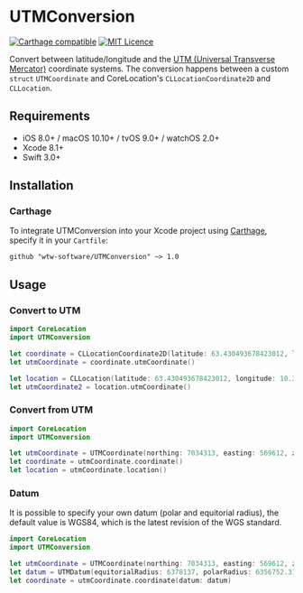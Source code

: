 # UTMConversion
[![Carthage compatible](https://img.shields.io/badge/Carthage-compatible-4BC51D.svg?style=flat)](https://github.com/Carthage/Carthage)
[![MIT Licence](https://badges.frapsoft.com/os/mit/mit.svg?v=103)](https://opensource.org/licenses/mit-license.php)

Convert between latitude/longitude and the [UTM (Universal Transverse Mercator)](https://en.wikipedia.org/wiki/Universal_Transverse_Mercator_coordinate_system) coordinate systems. The conversion happens between a custom `struct` `UTMCoordinate` and CoreLocation's `CLLocationCoordinate2D` and `CLLocation`. 

## Requirements

- iOS 8.0+ / macOS 10.10+ / tvOS 9.0+ / watchOS 2.0+
- Xcode 8.1+
- Swift 3.0+

## Installation
### Carthage

To integrate UTMConversion into your Xcode project using [Carthage](https://github.com/Carthage/Carthage), specify it in your `Cartfile`:

```ogdl
github "wtw-software/UTMConversion" ~> 1.0
```

## Usage
### Convert to UTM

```swift
import CoreLocation
import UTMConversion

let coordinate = CLLocationCoordinate2D(latitude: 63.430493678423012, longitude: 10.394966844991798)
let utmCoordinate = coordinate.utmCoordinate()

let location = CLLocation(latitude: 63.430493678423012, longitude: 10.394966844991798)
let utmCoordinate2 = location.utmCoordinate()
```

### Convert from UTM

```swift
import CoreLocation
import UTMConversion

let utmCoordinate = UTMCoordinate(northing: 7034313, easting: 569612, zone: 32, hemisphere: .northern)
let coordinate = utmCoordinate.coordinate()
let location = utmCoordinate.location()
```

### Datum

It is possible to specify your own datum (polar and equitorial radius), the default value is WGS84, which is the latest revision of the WGS standard.

```swift
import CoreLocation
import UTMConversion

let utmCoordinate = UTMCoordinate(northing: 7034313, easting: 569612, zone: 32, hemisphere: .northern)
let datum = UTMDatum(equitorialRadius: 6378137, polarRadius: 6356752.3142)
let coordinate = utmCoordinate.coordinate(datum: datum)
```
